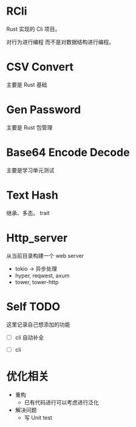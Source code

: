 # RCli

Rust 实现的 Cli 项目。

对行为进行编程 而不是对数据结构进行编程。

# CSV Convert

主要是 Rust 基础

# Gen Password

主要是 Rust 包管理

# Base64 Encode Decode

主要是学习单元测试

# Text Hash

继承、多态。 trait

# Http_server

从当前目录构建一个 web server

 - tokio -> 异步处理
 - hyper, reqwest, axum
 - tower, tower-http

# Self TODO

这里记录自己想添加的功能

 - [ ] cli 自动补全
 - [ ] cli


# 优化相关

 - 重构
   - 已有代码进行可以考虑进行泛化
 - 解决问题
   - 写 Unit test
